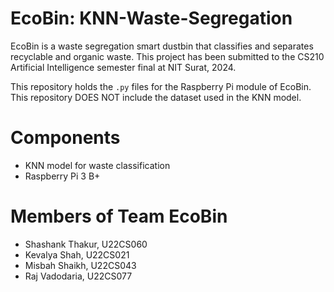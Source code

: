 # EcoBin: KNN-Waste-Segregation
EcoBin is a waste segregation smart dustbin that classifies and separates recyclable and organic waste. This project has been submitted to the CS210 Artificial Intelligence semester final at NIT Surat, 2024.

This repository holds the ```.py``` files for the Raspberry Pi module of EcoBin. This repository DOES NOT include the dataset used in the KNN model.

# Components
- KNN model for waste classification
- Raspberry Pi 3 B+

# Members of Team EcoBin
- Shashank Thakur, U22CS060
- Kevalya Shah, U22CS021
- Misbah Shaikh, U22CS043
- Raj Vadodaria, U22CS077
